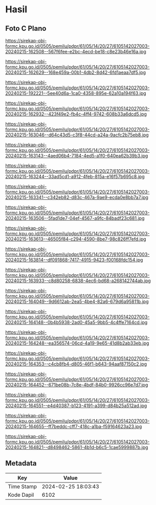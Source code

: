 # Hasil

## Foto C Plano

https://sirekap-obj-formc.kpu.go.id/0505/pemilu/pdpr/61/05/14/20/27/6105142027003-20240215-162508--567f6fee-e2bc-4ecd-be18-c8e23b46e16a.jpg

https://sirekap-obj-formc.kpu.go.id/0505/pemilu/pdpr/61/05/14/20/27/6105142027003-20240215-162629--168e459a-00b1-4db2-8d42-6fd1aeaa7df5.jpg

https://sirekap-obj-formc.kpu.go.id/0505/pemilu/pdpr/61/05/14/20/27/6105142027003-20240215-192221--5ee40d6a-1ca0-4358-895e-62a10a194f63.jpg

https://sirekap-obj-formc.kpu.go.id/0505/pemilu/pdpr/61/05/14/20/27/6105142027003-20240215-162932--423f49e2-fb4c-4ff4-9742-608b33a6dcd5.jpg

https://sirekap-obj-formc.kpu.go.id/0505/pemilu/pdpr/61/05/14/20/27/6105142027003-20240215-163046--d64c43d5-c3f8-44cd-a24a-9acfc2b75eb8.jpg

https://sirekap-obj-formc.kpu.go.id/0505/pemilu/pdpr/61/05/14/20/27/6105142027003-20240215-163143--4aed06b4-7184-4ed5-a1f0-640ea62b39b3.jpg

https://sirekap-obj-formc.kpu.go.id/0505/pemilu/pdpr/61/05/14/20/27/6105142027003-20240215-163244--33ad5cd1-a912-4feb-815a-e16f57b695c8.jpg

https://sirekap-obj-formc.kpu.go.id/0505/pemilu/pdpr/61/05/14/20/27/6105142027003-20240215-163341--c342eb82-d83c-467a-9ae9-ecda0e8bb7a7.jpg

https://sirekap-obj-formc.kpu.go.id/0505/pemilu/pdpr/61/05/14/20/27/6105142027003-20240215-163506--5fad1de7-04ef-4567-a9fc-84badf23c681.jpg

https://sirekap-obj-formc.kpu.go.id/0505/pemilu/pdpr/61/05/14/20/27/6105142027003-20240215-163613--46505f84-c294-4590-8be7-98c826ff7efd.jpg

https://sirekap-obj-formc.kpu.go.id/0505/pemilu/pdpr/61/05/14/20/27/6105142027003-20240215-163814--df091868-7417-4915-9423-f00168fdc154.jpg

https://sirekap-obj-formc.kpu.go.id/0505/pemilu/pdpr/61/05/14/20/27/6105142027003-20240215-163933--c8d80258-6838-4ec6-bd68-a268142744ab.jpg

https://sirekap-obj-formc.kpu.go.id/0505/pemilu/pdpr/61/05/14/20/27/6105142027003-20240215-164049--9d6612ab-2ea5-4be4-82a6-679d6a95811b.jpg

https://sirekap-obj-formc.kpu.go.id/0505/pemilu/pdpr/61/05/14/20/27/6105142027003-20240215-164148--0b4b5938-2ad0-45a5-9bb5-4c4ffe7164cd.jpg

https://sirekap-obj-formc.kpu.go.id/0505/pemilu/pdpr/61/05/14/20/27/6105142027003-20240215-164248--ea356574-06cd-4a19-9e65-41d8b2ab33eb.jpg

https://sirekap-obj-formc.kpu.go.id/0505/pemilu/pdpr/61/05/14/20/27/6105142027003-20240215-164353--c4cb8fb4-d805-46f1-b643-94aaf87150c2.jpg

https://sirekap-obj-formc.kpu.go.id/0505/pemilu/pdpr/61/05/14/20/27/6105142027003-20240215-164452--671be08b-7c8e-4bdf-84b0-9926cc96e7d7.jpg

https://sirekap-obj-formc.kpu.go.id/0505/pemilu/pdpr/61/05/14/20/27/6105142027003-20240215-164551--e4d40387-b123-4191-a399-d84b25a512ad.jpg

https://sirekap-obj-formc.kpu.go.id/0505/pemilu/pdpr/61/05/14/20/27/6105142027003-20240215-164655--ff7beddc-cff7-418c-a1ba-f59164623a23.jpg

https://sirekap-obj-formc.kpu.go.id/0505/pemilu/pdpr/61/05/14/20/27/6105142027003-20240215-164821--d8498462-5861-4b1d-b6c5-1cae5999887b.jpg


## Metadata

| Key        | Value               |
| ---------- | ------------------- |
| Time Stamp | 2024-02-25 18:03:43 |
| Kode Dapil | 6102                |



